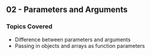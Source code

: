## 02 - Parameters and Arguments

### Topics Covered

- Difference between parameters and arguments
- Passing in objects and arrays as function parameters
